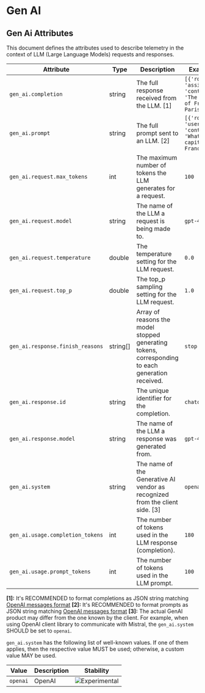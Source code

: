 <!--- Hugo front matter used to generate the website version of this page:
--->

<!-- NOTE: THIS FILE IS AUTOGENERATED. DO NOT EDIT BY HAND. -->
<!-- see templates/registry/markdown/attribute_namespace.md.j2 -->

# Gen AI

## Gen Ai Attributes

This document defines the attributes used to describe telemetry in the context of LLM (Large Language Models) requests and responses.

| Attribute                        | Type     | Description                                                                                      | Examples                                                                | Stability                                                        |
| -------------------------------- | -------- | ------------------------------------------------------------------------------------------------ | ----------------------------------------------------------------------- | ---------------------------------------------------------------- |
| `gen_ai.completion`              | string   | The full response received from the LLM. [1]                                                     | `[{'role': 'assistant', 'content': 'The capital of France is Paris.'}]` | ![Experimental](https://img.shields.io/badge/-experimental-blue) |
| `gen_ai.prompt`                  | string   | The full prompt sent to an LLM. [2]                                                              | `[{'role': 'user', 'content': 'What is the capital of France?'}]`       | ![Experimental](https://img.shields.io/badge/-experimental-blue) |
| `gen_ai.request.max_tokens`      | int      | The maximum number of tokens the LLM generates for a request.                                    | `100`                                                                   | ![Experimental](https://img.shields.io/badge/-experimental-blue) |
| `gen_ai.request.model`           | string   | The name of the LLM a request is being made to.                                                  | `gpt-4`                                                                 | ![Experimental](https://img.shields.io/badge/-experimental-blue) |
| `gen_ai.request.temperature`     | double   | The temperature setting for the LLM request.                                                     | `0.0`                                                                   | ![Experimental](https://img.shields.io/badge/-experimental-blue) |
| `gen_ai.request.top_p`           | double   | The top_p sampling setting for the LLM request.                                                  | `1.0`                                                                   | ![Experimental](https://img.shields.io/badge/-experimental-blue) |
| `gen_ai.response.finish_reasons` | string[] | Array of reasons the model stopped generating tokens, corresponding to each generation received. | `stop`                                                                  | ![Experimental](https://img.shields.io/badge/-experimental-blue) |
| `gen_ai.response.id`             | string   | The unique identifier for the completion.                                                        | `chatcmpl-123`                                                          | ![Experimental](https://img.shields.io/badge/-experimental-blue) |
| `gen_ai.response.model`          | string   | The name of the LLM a response was generated from.                                               | `gpt-4-0613`                                                            | ![Experimental](https://img.shields.io/badge/-experimental-blue) |
| `gen_ai.system`                  | string   | The name of the Generative AI vendor as recognized from the client side. [3]                     | `openai`                                                                | ![Experimental](https://img.shields.io/badge/-experimental-blue) |
| `gen_ai.usage.completion_tokens` | int      | The number of tokens used in the LLM response (completion).                                      | `180`                                                                   | ![Experimental](https://img.shields.io/badge/-experimental-blue) |
| `gen_ai.usage.prompt_tokens`     | int      | The number of tokens used in the LLM prompt.                                                     | `100`                                                                   | ![Experimental](https://img.shields.io/badge/-experimental-blue) |

**[1]:** It's RECOMMENDED to format completions as JSON string matching [OpenAI messages format](https://platform.openai.com/docs/guides/text-generation)
**[2]:** It's RECOMMENDED to format prompts as JSON string matching [OpenAI messages format](https://platform.openai.com/docs/guides/text-generation)
**[3]:** The actual GenAI product may differ from the one known by the client. For example, when using OpenAI client library to communicate with Mistral, the `gen_ai.system` SHOULD be set to `openai`.

`gen_ai.system` has the following list of well-known values. If one of them applies, then the respective value MUST be used; otherwise, a custom value MAY be used.

| Value    | Description | Stability                                                        |
| -------- | ----------- | ---------------------------------------------------------------- |
| `openai` | OpenAI      | ![Experimental](https://img.shields.io/badge/-experimental-blue) |
